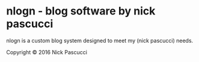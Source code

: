 # nlogn - blog software by nick pascucci

nlogn is a custom blog system designed to meet my (nick pascucci) needs.

Copyright © 2016 Nick Pascucci
